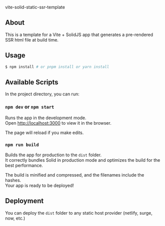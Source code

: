 vite-solid-static-ssr-template

## About

This is a template for a Vite + SolidJS app that generates a pre-rendered SSR html file at build time.

## Usage

```bash
$ npm install # or pnpm install or yarn install
```

## Available Scripts

In the project directory, you can run:

### `npm dev` or `npm start`

Runs the app in the development mode.<br>
Open [http://localhost:3000](http://localhost:3000) to view it in the browser.

The page will reload if you make edits.<br>

### `npm run build`

Builds the app for production to the `dist` folder.<br>
It correctly bundles Solid in production mode and optimizes the build for the best performance.

The build is minified and compressed, and the filenames include the hashes.<br>
Your app is ready to be deployed!

## Deployment

You can deploy the `dist` folder to any static host provider (netlify, surge, now, etc.)
